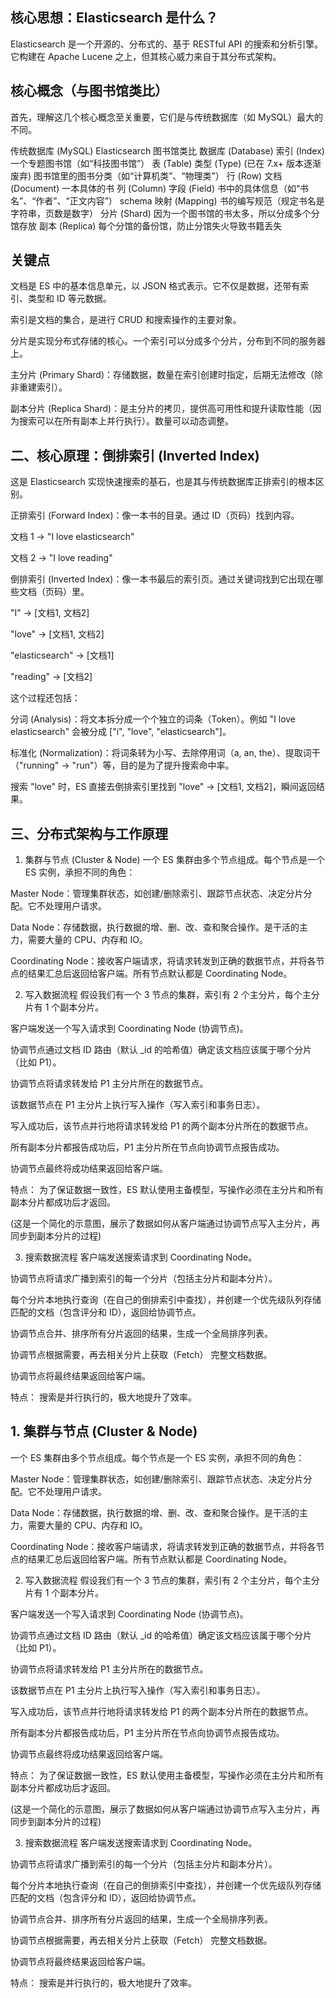 ## 核心思想：Elasticsearch 是什么？
Elasticsearch 是一个开源的、分布式的、基于 RESTful API 的搜索和分析引擎。它构建在 Apache Lucene 之上，但其核心威力来自于其分布式架构。

## 核心概念（与图书馆类比）
首先，理解这几个核心概念至关重要，它们是与传统数据库（如 MySQL）最大的不同。

传统数据库 (MySQL)	Elasticsearch	图书馆类比
数据库 (Database)	索引 (Index)	一个专题图书馆（如“科技图书馆”）
表 (Table)	类型 (Type) (已在 7.x+ 版本逐渐废弃)	图书馆里的图书分类（如“计算机类”、“物理类”）
行 (Row)	文档 (Document)	一本具体的书
列 (Column)	字段 (Field)	书中的具体信息（如“书名”、“作者”、“正文内容”）
schema	映射 (Mapping)	书的编写规范（规定书名是字符串，页数是数字）
分片 (Shard)	因为一个图书馆的书太多，所以分成多个分馆存放
副本 (Replica)	每个分馆的备份馆，防止分馆失火导致书籍丢失

## 关键点
文档是 ES 中的基本信息单元，以 JSON 格式表示。它不仅是数据，还带有索引、类型和 ID 等元数据。

索引是文档的集合，是进行 CRUD 和搜索操作的主要对象。

分片是实现分布式存储的核心。一个索引可以分成多个分片，分布到不同的服务器上。

主分片 (Primary Shard)：存储数据，数量在索引创建时指定，后期无法修改（除非重建索引）。

副本分片 (Replica Shard)：是主分片的拷贝，提供高可用性和提升读取性能（因为搜索可以在所有副本上并行执行）。数量可以动态调整。

## 二、核心原理：倒排索引 (Inverted Index)
这是 Elasticsearch 实现快速搜索的基石，也是其与传统数据库正排索引的根本区别。

正排索引 (Forward Index)：像一本书的目录。通过 ID（页码）找到内容。

文档 1 -> "I love elasticsearch"

文档 2 -> "I love reading"

倒排索引 (Inverted Index)：像一本书最后的索引页。通过关键词找到它出现在哪些文档（页码）里。

"I" -> [文档1, 文档2]

"love" -> [文档1, 文档2]

"elasticsearch" -> [文档1]

"reading" -> [文档2]

这个过程还包括：

分词 (Analysis)：将文本拆分成一个个独立的词条（Token）。例如 "I love elasticsearch" 会被分成 ["i", "love", "elasticsearch"]。

标准化 (Normalization)：将词条转为小写、去除停用词（a, an, the）、提取词干（"running" -> "run"）等，目的是为了提升搜索命中率。

搜索 "love" 时，ES 直接去倒排索引里找到 "love" -> [文档1, 文档2]，瞬间返回结果。

## 三、分布式架构与工作原理
1. 集群与节点 (Cluster & Node)
一个 ES 集群由多个节点组成。每个节点是一个 ES 实例，承担不同的角色：

Master Node：管理集群状态，如创建/删除索引、跟踪节点状态、决定分片分配。它不处理用户请求。

Data Node：存储数据，执行数据的增、删、改、查和聚合操作。是干活的主力，需要大量的 CPU、内存和 IO。

Coordinating Node：接收客户端请求，将请求转发到正确的数据节点，并将各节点的结果汇总后返回给客户端。所有节点默认都是 Coordinating Node。

2. 写入数据流程
假设我们有一个 3 节点的集群，索引有 2 个主分片，每个主分片有 1 个副本分片。

客户端发送一个写入请求到 Coordinating Node (协调节点)。

协调节点通过文档 ID 路由（默认 _id 的哈希值）确定该文档应该属于哪个分片（比如 P1）。

协调节点将请求转发给 P1 主分片所在的数据节点。

该数据节点在 P1 主分片上执行写入操作（写入索引和事务日志）。

写入成功后，该节点并行地将请求转发给 P1 的两个副本分片所在的数据节点。

所有副本分片都报告成功后，P1 主分片所在节点向协调节点报告成功。

协调节点最终将成功结果返回给客户端。

特点： 为了保证数据一致性，ES 默认使用主备模型，写操作必须在主分片和所有副本分片都成功后才返回。

(这是一个简化的示意图，展示了数据如何从客户端通过协调节点写入主分片，再同步到副本分片的过程)

3. 搜索数据流程
客户端发送搜索请求到 Coordinating Node。

协调节点将请求广播到索引的每一个分片（包括主分片和副本分片）。

每个分片本地执行查询（在自己的倒排索引中查找），并创建一个优先级队列存储匹配的文档（包含评分和 ID），返回给协调节点。

协调节点合并、排序所有分片返回的结果，生成一个全局排序列表。

协调节点根据需要，再去相关分片上获取（Fetch） 完整文档数据。

协调节点将最终结果返回给客户端。

特点： 搜索是并行执行的，极大地提升了效率。

## 1. 集群与节点 (Cluster & Node)
一个 ES 集群由多个节点组成。每个节点是一个 ES 实例，承担不同的角色：

Master Node：管理集群状态，如创建/删除索引、跟踪节点状态、决定分片分配。它不处理用户请求。

Data Node：存储数据，执行数据的增、删、改、查和聚合操作。是干活的主力，需要大量的 CPU、内存和 IO。

Coordinating Node：接收客户端请求，将请求转发到正确的数据节点，并将各节点的结果汇总后返回给客户端。所有节点默认都是 Coordinating Node。

2. 写入数据流程
假设我们有一个 3 节点的集群，索引有 2 个主分片，每个主分片有 1 个副本分片。

客户端发送一个写入请求到 Coordinating Node (协调节点)。

协调节点通过文档 ID 路由（默认 _id 的哈希值）确定该文档应该属于哪个分片（比如 P1）。

协调节点将请求转发给 P1 主分片所在的数据节点。

该数据节点在 P1 主分片上执行写入操作（写入索引和事务日志）。

写入成功后，该节点并行地将请求转发给 P1 的两个副本分片所在的数据节点。

所有副本分片都报告成功后，P1 主分片所在节点向协调节点报告成功。

协调节点最终将成功结果返回给客户端。

特点： 为了保证数据一致性，ES 默认使用主备模型，写操作必须在主分片和所有副本分片都成功后才返回。

(这是一个简化的示意图，展示了数据如何从客户端通过协调节点写入主分片，再同步到副本分片的过程)

3. 搜索数据流程
客户端发送搜索请求到 Coordinating Node。

协调节点将请求广播到索引的每一个分片（包括主分片和副本分片）。

每个分片本地执行查询（在自己的倒排索引中查找），并创建一个优先级队列存储匹配的文档（包含评分和 ID），返回给协调节点。

协调节点合并、排序所有分片返回的结果，生成一个全局排序列表。

协调节点根据需要，再去相关分片上获取（Fetch） 完整文档数据。

协调节点将最终结果返回给客户端。

特点： 搜索是并行执行的，极大地提升了效率。